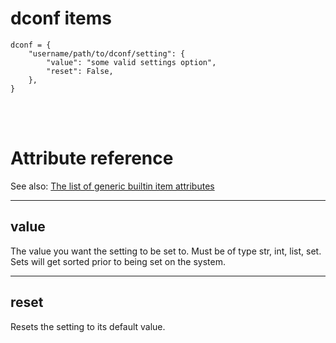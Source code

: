 # dconf items

    dconf = {
        "username/path/to/dconf/setting": {
            "value": "some valid settings option",
            "reset": False,
        },
    }

<br><br>

# Attribute reference

See also: [The list of generic builtin item attributes](../repo/items.py.md#builtin-item-attributes)

<hr>

## value

The value you want the setting to be set to. Must be of type str, int, list, set. Sets will get sorted prior to being set on the system.

<hr>

## reset

Resets the setting to its default value.
